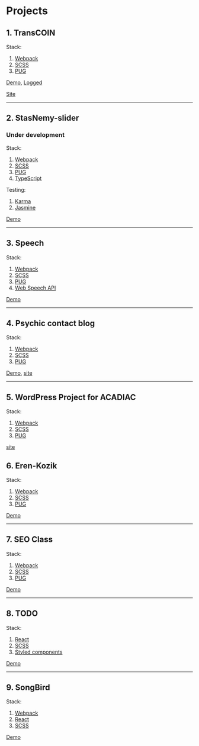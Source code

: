 # Projects

## 1. TransCOIN

Stack:

1. [Webpack](https://webpack.js.org/)
2. [SCSS](https://sass-lang.com/guide)
3. [PUG](https://pugjs.org/api/getting-started.html)

[Demo](https://stanislavnemytov.github.io/transcoin/), [Logged](https://stanislavnemytov.github.io/transcoin/dashboard.html)

[Site](https://transcoin.me/)

---

## 2. StasNemy-slider

### Under development

Stack:

1. [Webpack](https://webpack.js.org/)
2. [SCSS](https://sass-lang.com/guide)
3. [PUG](https://pugjs.org/api/getting-started.html)
4. [TypeScript](https://www.typescriptlang.org/)

Testing:

1. [Karma](http://karma-runner.github.io/latest/index.html)
2. [Jasmine](https://jasmine.github.io/)

[Demo](https://stanislavnemytov.github.io/sliderSNA/)

---

## 3. Speech

Stack:

1. [Webpack](https://webpack.js.org/)
2. [SCSS](https://sass-lang.com/guide)
3. [PUG](https://pugjs.org/api/getting-started.html)
4. [Web Speech API](https://developer.mozilla.org/ru/docs/Web/API/Web_Speech_API)

[Demo](https://stanislavnemytov.github.io/speech/)

---

## 4. Psychic contact blog

Stack:

1. [Webpack](https://webpack.js.org/)
2. [SCSS](https://sass-lang.com/guide)
3. [PUG](https://pugjs.org/api/getting-started.html)

[Demo](https://stanislavnemytov.github.io/psychic_contact_blog/dist/),
[site](https://www.psychic-contact.net/)

---

## 5. WordPress Project for ACADIAC

Stack:

1. [Webpack](https://webpack.js.org/)
2. [SCSS](https://sass-lang.com/guide)
3. [PUG](https://pugjs.org/api/getting-started.html)

[site](http://acadiac.com/)

## 6. Eren-Kozik

Stack:

1. [Webpack](https://webpack.js.org/)
2. [SCSS](https://sass-lang.com/guide)
3. [PUG](https://pugjs.org/api/getting-started.html)

[Demo](https://stanislavnemytov.github.io/seoman/)

---

## 7. SEO Class

Stack:

1. [Webpack](https://webpack.js.org/)
2. [SCSS](https://sass-lang.com/guide)
3. [PUG](https://pugjs.org/api/getting-started.html)

[Demo](https://stanislavnemytov.github.io/seoman-class/)

---

## 8. TODO

Stack:

1. [React](https://reactjs.org/)
2. [SCSS](https://sass-lang.com/guide)
3. [Styled components](https://styled-components.com/)

[Demo](https://react-todo-sn.netlify.app/)

---

## 9. SongBird

Stack:

1. [Webpack](https://webpack.js.org/)
2. [React](https://reactjs.org/)
3. [SCSS](https://sass-lang.com/guide)

[Demo](https://songbird-sn.netlify.app/)
